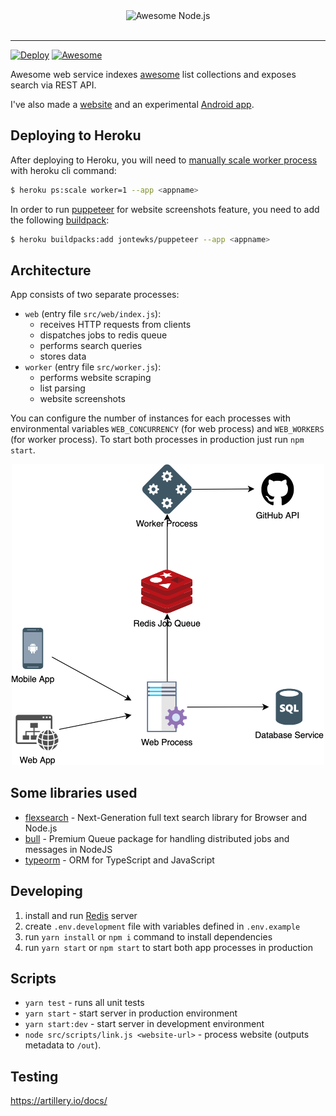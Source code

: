 <div align="center">
	<img width="250" src="https://api.awesomesearch.in/logo.png" alt="Awesome Node.js">
</div>
<br>
<hr>

[![Deploy](https://www.herokucdn.com/deploy/button.png)](https://heroku.com/deploy)
[![Awesome](https://awesome.re/badge-flat2.svg)](https://awesome.re)
<br>

Awesome web service indexes [awesome](https://awesome.com/sindresorhus/awesome) list collections and exposes search via REST API.

I've also made a [website](https://github.com/bartolomej/awesomesearch-web) and an experimental [Android app](https://github.com/bartolomej/awesomesearch-web).


## Deploying to Heroku

After deploying to Heroku, you will need to [manually scale worker process](https://devcenter.heroku.com/articles/procfile#scaling-a-process-type) with heroku cli command: 
```bash
$ heroku ps:scale worker=1 --app <appname>
```
In order to run [puppeteer](https://pptr.dev/) for website screenshots feature, you need to add the following [buildpack](https://devcenter.heroku.com/articles/buildpacks):
```bash
$ heroku buildpacks:add jontewks/puppeteer --app <appname>
```

## Architecture
App consists of two separate processes:
- `web` (entry file `src/web/index.js`): 
    - receives HTTP requests from clients
    - dispatches jobs to redis queue
    - performs search queries
    - stores data
- `worker` (entry file `src/worker.js`): 
    - performs website scraping
    - list parsing
    - website screenshots

You can configure the number of instances for each processes with environmental variables `WEB_CONCURRENCY` (for web process) and `WEB_WORKERS` (for worker process).
To start both processes in production just run `npm start`.

<div align="center">
    <img src="architecture.png" width="500" />
</div>

## Some libraries used

- [flexsearch](https://github.com/nextapps-de/flexsearch) - Next-Generation full text search library for Browser and Node.js
- [bull](https://github.com/OptimalBits/bull) - Premium Queue package for handling distributed jobs and messages in NodeJS
- [typeorm](https://typeorm.io/) - ORM for TypeScript and JavaScript

## Developing

1. install and run [Redis](https://redis.io/) server
2. create `.env.development` file with variables defined in `.env.example`
3. run `yarn install` or `npm i` command to install dependencies
4. run `yarn start` or `npm start` to start both app processes in production

## Scripts

- `yarn test` - runs all unit tests
- `yarn start` - start server in production environment
- `yarn start:dev` - start server in development environment
- `node src/scripts/link.js <website-url>` - process website (outputs metadata to `/out`).

## Testing

https://artillery.io/docs/
